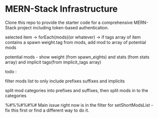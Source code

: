 # MERN-Stack Infrastructure

Clone this repo to provide the starter code for a comprehensive MERN-Stack project including token-based authentication.


selected item -> forEach(mods)(or whatever) -> if tags array of item contains a spawn weight.tag from mods, add mod to array of potential mods

potential mods - show weight (from spawn_eights) and stats (from stats array) and implicit tags(from implicit_tags array)

todo :

filter mods list to only include prefixes suffixes and implicits

split mod categories into prefixes and suffixes, then split mods in to the categories

%#%%#%#%# Main issue right now is in the filter for setShortModsList - fix this first or find a different way to do it.
